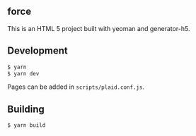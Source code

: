 force
---

This is an HTML 5 project built with yeoman and generator-h5.

Development
---
``` sh
$ yarn
$ yarn dev
```

Pages can be added in `scripts/plaid.conf.js`.

Building
---
```sh
$ yarn build
```
